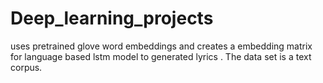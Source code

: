 # Deep_learning_projects

uses pretrained glove word embeddings and creates a embedding matrix for language based lstm model to generated lyrics . The data set is a text corpus. 
